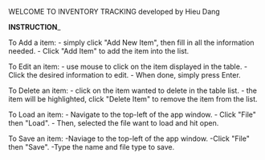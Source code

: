 WELCOME TO INVENTORY TRACKING
developed by Hieu Dang

______________INSTRUCTION_______________

To Add a item:
    - simply click "Add New Item", then fill in all the information needed.
    - Click "Add Item" to add the item into the list.

To Edit an item:
    - use mouse to click on the item displayed in the table.
    - Click the desired information to edit.
    - When done, simply press Enter.

To Delete an item:
    - click on the item wanted to delete in the table list.
    - the item will be highlighted, click "Delete Item" to remove the item from the list.

To Load an item:
    - Navigate to the top-left of the app window.
    - Click "File" then "Load".
    - Then, selected the file want to load and hit open.

To Save an item:
    -Naviage to the top-left of the app window.
    -Click "File" then "Save".
    -Type the name and file type to save.
